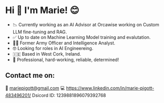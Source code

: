 # Hi 👋 I'm Marie! 😊 

- 📉 Currently working as an AI Advisor at Orcawise working on Custom LLM fine-tuning and RAG.
- ✅ Up to date on Machine Learning Model training and evalutation.
- 👩‍✈️ Former Army Officer and Intelligence Analyst.
- 🤓 Looking for roles in AI Engineereing.
- 🇮🇪 Based in West Cork, Ireland.
- 💪 Professional, hard-working, reliable, determined!

## Contact me on:
📨 mariepigott@gmail.com
💻 https://www.linkedin.com/in/marie-pigott-483496201/
Dsicord ID: 1239881896079392768
